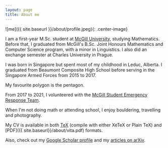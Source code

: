 ```yaml
---
layout: page
title: About me
---
```


![me]({{ site.baseurl }}/about/profile.jpeg){: .center-image}

I am a first-year M.Sc. student at
[McGill University](https://www.mcgill.ca), studying Mathematics.
Before that, I graduated from McGill's B.Sc. Joint Honours Mathematics and Computer Science program,
with a minor in Linguistics. I also did an exchange semester at Charles University in Prague.

I was born in Singapore but spent most of my childhood in Leduc, Alberta. I graduated from Beaumont Composite High School before serving in the Singapore Armed Forces from 2015 to 2017.

My favourite polygon is the pentagon.

From 2017 to 2021, I volunteered with the [McGill Student Emergency Response Team](http://msert.sus.mcgill.ca/).

When I'm not doing math or attending school, I enjoy bouldering, travelling and photography.

My CV is available in both
[TeX](https://raw.githubusercontent.com/marcelgoh/marcelgoh.github.io/master/about/vita.tex) (compile with either
XeTeX or Plain TeX)
and [PDF]({{ site.baseurl}}/about/vita.pdf) formats.

Also, check out my [Google Scholar profile](https://scholar.google.ca/citations?user=Fa8bQiEAAAAJ)
and my [articles on arXiv](https://arxiv.org/a/goh_m_2.html).
